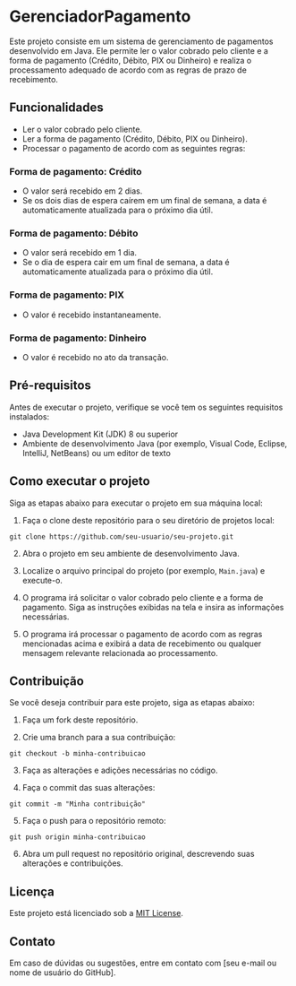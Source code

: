 # GerenciadorPagamento

Este projeto consiste em um sistema de gerenciamento de pagamentos desenvolvido em Java. Ele permite ler o valor cobrado pelo cliente e a forma de pagamento (Crédito, Débito, PIX ou Dinheiro) e realiza o processamento adequado de acordo com as regras de prazo de recebimento.

## Funcionalidades

- Ler o valor cobrado pelo cliente.
- Ler a forma de pagamento (Crédito, Débito, PIX ou Dinheiro).
- Processar o pagamento de acordo com as seguintes regras:

### Forma de pagamento: Crédito

- O valor será recebido em 2 dias.
- Se os dois dias de espera caírem em um final de semana, a data é automaticamente atualizada para o próximo dia útil.

### Forma de pagamento: Débito

- O valor será recebido em 1 dia.
- Se o dia de espera cair em um final de semana, a data é automaticamente atualizada para o próximo dia útil.

### Forma de pagamento: PIX

- O valor é recebido instantaneamente.

### Forma de pagamento: Dinheiro

- O valor é recebido no ato da transação.

## Pré-requisitos

Antes de executar o projeto, verifique se você tem os seguintes requisitos instalados:

- Java Development Kit (JDK) 8 ou superior
- Ambiente de desenvolvimento Java (por exemplo, Visual Code, Eclipse, IntelliJ, NetBeans) ou um editor de texto

## Como executar o projeto

Siga as etapas abaixo para executar o projeto em sua máquina local:

1. Faça o clone deste repositório para o seu diretório de projetos local:

```
git clone https://github.com/seu-usuario/seu-projeto.git
```

2. Abra o projeto em seu ambiente de desenvolvimento Java.

3. Localize o arquivo principal do projeto (por exemplo, `Main.java`) e execute-o.

4. O programa irá solicitar o valor cobrado pelo cliente e a forma de pagamento. Siga as instruções exibidas na tela e insira as informações necessárias.

5. O programa irá processar o pagamento de acordo com as regras mencionadas acima e exibirá a data de recebimento ou qualquer mensagem relevante relacionada ao processamento.

## Contribuição

Se você deseja contribuir para este projeto, siga as etapas abaixo:

1. Faça um fork deste repositório.

2. Crie uma branch para a sua contribuição:

```
git checkout -b minha-contribuicao
```

3. Faça as alterações e adições necessárias no código.

4. Faça o commit das suas alterações:

```
git commit -m "Minha contribuição"
```

5. Faça o push para o repositório remoto:

```
git push origin minha-contribuicao
```

6. Abra um pull request no repositório original, descrevendo suas alterações e contribuições.

## Licença

Este projeto está licenciado sob a [MIT License](https://opensource.org/licenses/MIT).

## Contato

Em caso de dúvidas ou sugestões, entre em contato com [seu e-mail ou nome de usuário do GitHub].
